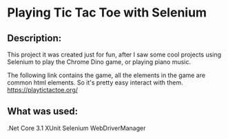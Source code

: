 # Playing Tic Tac Toe with Selenium

## Description:
This project it was created just for fun, after I saw some cool projects using Selenium to play the Chrome Dino game, or playing piano music.

The following link contains the game, all the elements in the game are common html elements. So it's pretty easy interact with them.
https://playtictactoe.org/

## What was used:
.Net Core 3.1
XUnit
Selenium
WebDriverManager
